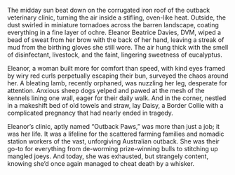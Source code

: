 The midday sun beat down on the corrugated iron roof of the outback veterinary clinic, turning the air inside a stifling, oven-like heat. Outside, the dust swirled in miniature tornadoes across the barren landscape, coating everything in a fine layer of ochre. Eleanor Beatrice Davies, DVM, wiped a bead of sweat from her brow with the back of her hand, leaving a streak of mud from the birthing gloves she still wore. The air hung thick with the smell of disinfectant, livestock, and the faint, lingering sweetness of eucalyptus.

Eleanor, a woman built more for comfort than speed, with kind eyes framed by wiry red curls perpetually escaping their bun, surveyed the chaos around her. A bleating lamb, recently orphaned, was nuzzling her leg, desperate for attention. Anxious sheep dogs yelped and pawed at the mesh of the kennels lining one wall, eager for their daily walk. And in the corner, nestled in a makeshift bed of old towels and straw, lay Daisy, a Border Collie with a complicated pregnancy that had nearly ended in tragedy.

Eleanor’s clinic, aptly named “Outback Paws,” was more than just a job; it was her life. It was a lifeline for the scattered farming families and nomadic station workers of the vast, unforgiving Australian outback. She was their go-to for everything from de-worming prize-winning bulls to stitching up mangled joeys. And today, she was exhausted, but strangely content, knowing she’d once again managed to cheat death by a whisker.
